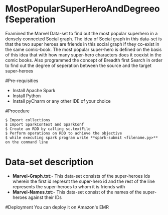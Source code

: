 # MostPopularSuperHeroAndDegreeofSeperation
Examined the Marvel Data-set to find out the most popular superhero in a densely connected Social graph. The idea of Social graph in this data-set is that the two super heroes are friends in this social graph if they co-exist in the same comic-book. The most popular super-hero is defined on the basis of this idea that with how many super-hero characters does it coexist in the comic books. Also programmed the concept of Breadth first Search in order to find out the degree of seperation between the source and the target super-heroes

#Pre-requisities
* Install Apache Spark
* Install Python
* Install pyCharm or any other IDE of your choice

#Procedure
```
$ Import collections
$ Import SparkContext and SparkConf
$ Create an RDD by calling sc.textFile
$ Perform operations on RDD to achieve the objective
$ while executing spark program write **spark-submit <filename.py>** on the command line
```

# Data-set description
* **Marvel-Graph.txt**:- This data-set consists of the super-heroes ids wherein the first id represnt the super-hero id and the rest of the line represents the super-heroes to whom it is friends with
* **Marvel-Names.txt**:- This data-set consist of the names of the super-heroes against their IDs

#Deployment
You can deploy it on Amazon's EMR
